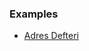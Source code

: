 
### Examples

- [Adres Defteri](https://github.com/bkayranci/python-course/tree/master/examples/adres-defteri)